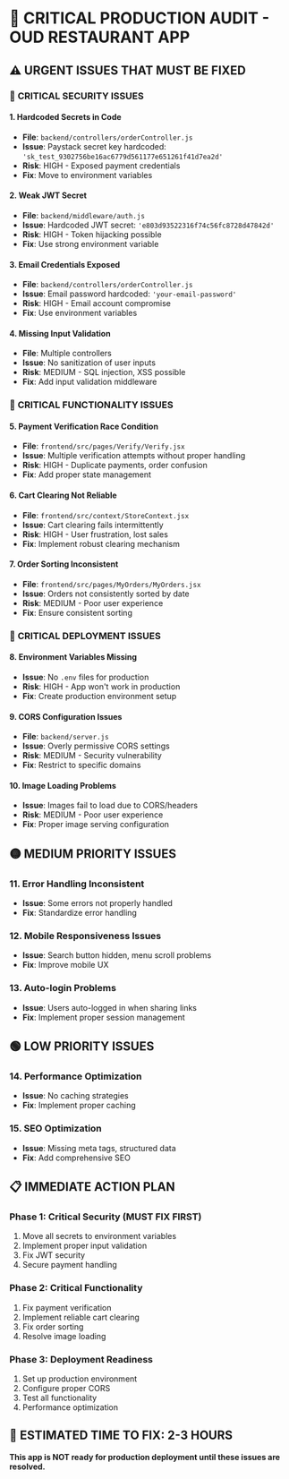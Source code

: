 # 🚨 CRITICAL PRODUCTION AUDIT - OUD RESTAURANT APP

## ⚠️ **URGENT ISSUES THAT MUST BE FIXED**

### 🔴 **CRITICAL SECURITY ISSUES**

#### 1. **Hardcoded Secrets in Code**
- **File**: `backend/controllers/orderController.js`
- **Issue**: Paystack secret key hardcoded: `'sk_test_9302756be16ac6779d561177e651261f41d7ea2d'`
- **Risk**: HIGH - Exposed payment credentials
- **Fix**: Move to environment variables

#### 2. **Weak JWT Secret**
- **File**: `backend/middleware/auth.js`
- **Issue**: Hardcoded JWT secret: `'e803d93522316f74c56fc8728d47842d'`
- **Risk**: HIGH - Token hijacking possible
- **Fix**: Use strong environment variable

#### 3. **Email Credentials Exposed**
- **File**: `backend/controllers/orderController.js`
- **Issue**: Email password hardcoded: `'your-email-password'`
- **Risk**: HIGH - Email account compromise
- **Fix**: Use environment variables

#### 4. **Missing Input Validation**
- **File**: Multiple controllers
- **Issue**: No sanitization of user inputs
- **Risk**: MEDIUM - SQL injection, XSS possible
- **Fix**: Add input validation middleware

### 🔴 **CRITICAL FUNCTIONALITY ISSUES**

#### 5. **Payment Verification Race Condition**
- **File**: `frontend/src/pages/Verify/Verify.jsx`
- **Issue**: Multiple verification attempts without proper handling
- **Risk**: HIGH - Duplicate payments, order confusion
- **Fix**: Add proper state management

#### 6. **Cart Clearing Not Reliable**
- **File**: `frontend/src/context/StoreContext.jsx`
- **Issue**: Cart clearing fails intermittently
- **Risk**: HIGH - User frustration, lost sales
- **Fix**: Implement robust clearing mechanism

#### 7. **Order Sorting Inconsistent**
- **File**: `frontend/src/pages/MyOrders/MyOrders.jsx`
- **Issue**: Orders not consistently sorted by date
- **Risk**: MEDIUM - Poor user experience
- **Fix**: Ensure consistent sorting

### 🔴 **CRITICAL DEPLOYMENT ISSUES**

#### 8. **Environment Variables Missing**
- **Issue**: No `.env` files for production
- **Risk**: HIGH - App won't work in production
- **Fix**: Create production environment setup

#### 9. **CORS Configuration Issues**
- **File**: `backend/server.js`
- **Issue**: Overly permissive CORS settings
- **Risk**: MEDIUM - Security vulnerability
- **Fix**: Restrict to specific domains

#### 10. **Image Loading Problems**
- **Issue**: Images fail to load due to CORS/headers
- **Risk**: MEDIUM - Poor user experience
- **Fix**: Proper image serving configuration

## 🟡 **MEDIUM PRIORITY ISSUES**

### 11. **Error Handling Inconsistent**
- **Issue**: Some errors not properly handled
- **Fix**: Standardize error handling

### 12. **Mobile Responsiveness Issues**
- **Issue**: Search button hidden, menu scroll problems
- **Fix**: Improve mobile UX

### 13. **Auto-login Problems**
- **Issue**: Users auto-logged in when sharing links
- **Fix**: Implement proper session management

## 🟢 **LOW PRIORITY ISSUES**

### 14. **Performance Optimization**
- **Issue**: No caching strategies
- **Fix**: Implement proper caching

### 15. **SEO Optimization**
- **Issue**: Missing meta tags, structured data
- **Fix**: Add comprehensive SEO

## 📋 **IMMEDIATE ACTION PLAN**

### **Phase 1: Critical Security (MUST FIX FIRST)**
1. Move all secrets to environment variables
2. Implement proper input validation
3. Fix JWT security
4. Secure payment handling

### **Phase 2: Critical Functionality**
1. Fix payment verification
2. Implement reliable cart clearing
3. Fix order sorting
4. Resolve image loading

### **Phase 3: Deployment Readiness**
1. Set up production environment
2. Configure proper CORS
3. Test all functionality
4. Performance optimization

## 🎯 **ESTIMATED TIME TO FIX: 2-3 HOURS**

**This app is NOT ready for production deployment until these issues are resolved.**
